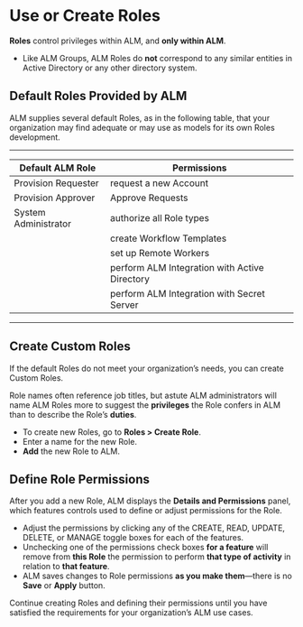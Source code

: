 ﻿[title]: # (Use or Create Roles)
[tags]: # (Account Lifecycle Manager,ALM,Active Directory,)
[priority]: # (5160)

# Use or Create Roles

**Roles** control privileges within ALM, and **only within ALM**.

* Like ALM Groups, ALM Roles do **not** correspond to any similar entities in Active Directory or any other directory system.

## Default Roles Provided by ALM

ALM supplies several default Roles, as in the following table, that your organization may find adequate or may use as models for its own Roles development.

  
---
  
| Default ALM Role     | Permissions                                      | 
|----------------------|--------------------------------------------------|
| Provision Requester  | request a new Account                            |
| Provision Approver   | Approve Requests                                 |
| System Administrator | authorize all Role types                         |
|                      | create Workflow Templates                        |
|                      | set up Remote Workers                            |
|                      | perform ALM Integration with Active Directory    |
|                      | perform ALM Integration with Secret Server       |

---

## Create Custom Roles

If the default Roles do not meet your organization’s needs, you can create Custom Roles.

Role names often reference job titles, but astute ALM administrators will name ALM Roles more to suggest the **privileges** the Role confers in ALM than to describe the Role’s **duties**.

* To create new Roles, go to **Roles \> Create Role**.
* Enter a name for the new Role.
* **Add** the new Role to ALM.

## Define Role Permissions

After you add a new Role, ALM displays the **Details and Permissions** panel, which features controls used to define or adjust permissions for the Role.

* Adjust the permissions by clicking any of the CREATE, READ, UPDATE, DELETE, or MANAGE toggle boxes for each of the features.
* Unchecking one of the permissions check boxes **for a feature** will remove from **this Role** the permission to perform **that type of activity** in relation to **that feature**.
* ALM saves changes to Role permissions **as you make them**—there is no **Save** or **Apply** button.

Continue creating Roles and defining their permissions until you have satisfied the requirements for your organization’s ALM use cases.
